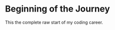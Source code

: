 <html>
<meta charset="UTF-8" />
<h1> Beginning of the Journey </h1>
    <p>This the complete raw start of my coding career.</p>

    
  

